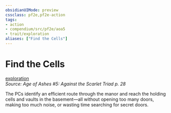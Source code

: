 ```yaml
---
obsidianUIMode: preview
cssclass: pf2e,pf2e-action
tags:
- action
- compendium/src/pf2e/aoa5
- trait/exploration
aliases: ["Find the Cells"]
---
```

# Find the Cells
[exploration](exploration.md "Exploration Action & Ability Trait")  
*Source: Age of Ashes #5: Against the Scarlet Triad p. 28*  


The PCs identify an efficient route through the manor and reach the holding cells and vaults in the basement—all without opening too many doors, making too much noise, or wasting time searching for secret doors.